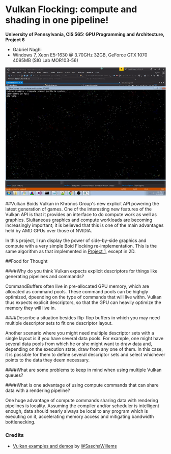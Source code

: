 Vulkan Flocking: compute and shading in one pipeline!
======================

**University of Pennsylvania, CIS 565: GPU Programming and Architecture, Project 6**

* Gabriel Naghi
* Windows 7, Xeon E5-1630 @ 3.70GHz 32GB, GeForce GTX 1070 4095MB (SIG Lab MOR103-56)

![](img/boids.gif)

##Vulkan Boids
Vulkan in Khronos Group's new explicit API powering the latest generation of games. One of the interesting new features of the Vulkan API is that it provides an interface to do compute work as well as graphics. Siultaneous graphics and compute workloads are becoming increasingly important; it is believed that this is one of the main advantages held by AMD GPUs over those of NVIDIA. 

In this project, I run display the power of side-by-side graphics and compute with a very simple Boid Flocking re-implementation. This is the same algorithm as that implemented in [Project 1](https://github.com/gabenaghi/Project1-CUDA-Flocking), except in 2D. 

##Food for Thought


####Why do you think Vulkan expects explicit descriptors for things like generating pipelines and commands?

CommandBuffers often live in pre-allocated GPU memory, which are allocated as command pools. These command pools can be highgly optimized, dpeending on the type of commands that will live withn. Vulkan thus expects explicit descriptors, so that the GPU can heavily optimize the memory they will live in. 

####Describe a situation besides flip-flop buffers in which you may need multiple descriptor sets to fit one descriptor layout.

Another scenario where you might need multiple descriptor sets with a single layout is if you have several data pools. For example, one might have several data pools from which he or she might want to draw data and, depending on the execution state, draw from any one of them. In this case, it is possible for them to define several descriptor sets and select whichever points to the data they deem necessary. 

####What are some problems to keep in mind when using multiple Vulkan queues?

####What is one advantage of using compute commands that can share data with a rendering pipeline?

One huge advantage of compute commands sharing data with rendering pipelines is locality. Assuming the compiler and/or scheduler is intelligent enough, data should nearly always be local to any program which is executing on it, accelerating memory access and mitigating bandwidth bottlenecking. 

### Credits

* [Vulkan examples and demos](https://github.com/SaschaWillems/Vulkan) by [@SaschaWillems](https://github.com/SaschaWillems)
